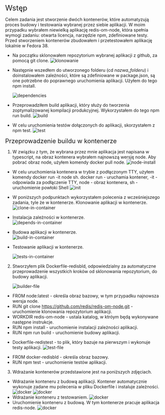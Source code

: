 <span style="font-size: 24px;"> Wstęp</span>

Celem zadania jest stworzenie dwóch kontenerów, które automatyzują proces budowy i testowania wybranej przez siebie aplikacji. W moim przypadku wybrałem niewielką aplikację redis-om-node, która spełnia wymogi zadaniu: otwarta licencja, narzędzie npm, zdefiniowane testy. Przed stworzeniem kontenerów zbudowałem i przetestowałem aplikację lokalnie w Fedora 38. 


* Na początku sklonowałem repozytorium wybranej aplikacji z github, za pomocą git clone.
![klonowanie](clone.png)

* Następnie wszedłem do utworzonego folderu (cd *nazwa_folderu*) i doinstalowałem zależności, które są zdefiniowane w package.json, są one potrzebne do poprawnego uruchomienia aplikacji. Użyłem do tego npm install.

  ![dependencies](depend.png)

* Przeprowadziłem build aplikacji, który służy do tworzenia zoptymalizowanej kompilacji produkcyjnej. Wykorzystałem do tego npm run build.
![build](build.png)

* W celu uruchomienia testów dołączonych do aplikacji, skorzystałem z npm test.
![test](test.png)


<span style="font-size: 20px;"> Przeprowadzenie buildu w kontenerze
</span>

1. W związku z tym, że wybrana przez mnie aplikacja jest napisana w typescript, na obraz kontenera wybrałem najnowszą wersję node. Aby pobrać obraz node, użyłem komendy docker pull node.
![node-install](node.png)

- W celu uruchomienia kontenera w trybie z podłączonym TTY, użyłem komendy docker run -it node sh. docker run - uruchamia kontener, -it - odpowiada za podłączenie TTY, node - obraz kontenera, sh - uruchomienie powłoki Shell 
![init](init.png)

- W poniższych podpunktach wykorzystałem polecenia z wcześniejszego zadania, tyle że w kontenerze. 
Klonowanie aplikacji w kontenerze.
![clone-in-container](cloneCon.png)

- Instalacja zależności w kontenerze.  
![depends-in-container](dependCon.png)

- Budowa aplikacji w kontenerze.    
![build-in-container](buildCon.png)

- Testowanie aplikacji w kontenerze. 

  ![tests-in-container](testCon.png)

2. Stworzyłem plik Dockerfile-redisbld, odpowiedzialny za automatyczne przeprowadzenie wszystkich kroków od sklonowania repozytorium, do budowy aplikacji. 

      ![builder-file](file-bld.png)
- FROM node:latest - określa obraz bazowy, w tym przypadku najnowsza wersja node.
- RUN git clone https://github.com/redis/redis-om-node.git - uruchomienie klonowania repozytorium aplikacji.
- WORKDIR redis-om-node - ustala katalog, w ktróym będą wykonywane następne instrukcje.
- RUN npm install - uruchomienie instalacji zależności aplikacji.
- RUN npm run build - uruchomienie budowy aplikacji.

* Dockerfile-redistest - to plik, który bazuje na pierwszym i  wykonuje testy aplikacji. 
![test-file](file-test.png)
- FROM docker-redisbld - określa obraz bazowy. 
- RUN npm test - uruchomienie testów aplikacji.

3. Wdrażanie kontenerów przedstawione jest na poniższych zdjęciach.
- Wdrażanie konteneru z budową aplikacji. Kontener automatycznie wykonuje zadane mu polecenia w pliku Dockerfile i instaluje zależności. 
![docker](docker-bld.png)
![docker](docker-bld2.png)
- Wdrażanie konteneru z testowaniem.
![docker](docker-test.png)
- Uruchomienie konteneru z budową. W tym kontenerze pracuje aplikacja redis-node.
![docker](cont.png)

 

